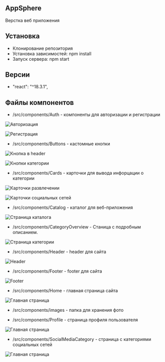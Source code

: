 ## AppSphere
Верстка веб приложения

## Установка
- Клонирование репозитория
- Установка зависимостей: npm install
- Запуск сервера: npm start

## Версии

- "react": "^18.3.1",

## Файлы компонентов
- /src/components/Auth - компоненты для авторизации и регистрации

![Авторизация](assets/loginPage.png)

![Регистрация](assets/registerPage.png)

- /src/components/Buttons - кастомные кнопки

![Кнопка в header](assets/authButton.png)

![Кнопки категории](assets/categoryButton.png)

- /src/components/Cards - карточки для вывода инфорцации о категории

![Карточки развлечении](assets/entertainmentCard.png)

![Карточки социальных сетей](assets/socialMediaCard.png)

- /src/components/Catalog - каталог для веб-приложения

![Страница каталога](assets/catalogPage.png)

- /src/components/CategoryOverview - Станица с подробным описанием.

![Страница категории](assets/categoryOverviewPage.png)

- /src/components/Header - header для сайта

![Header](assets/header.png)

- /src/components/Footer - footer для сайта

![Footer](assets/footer.png)

- /src/components/Home - главная страница сайта

![Главная страница](assets/HomePage.png)

- /src/components/images - папка для хранения фото

- /src/components/Profile - страница профиля пользователя

![Главная страница](assets/profilePage.png)

- /src/components/SocialMediaCategory - страница с категориями социальных сетей

![Главная страница](assets/socialMediaCategoryPage.png)